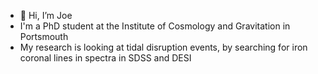 - 👋 Hi, I’m Joe
- I'm a PhD student at the Institute of Cosmology and Gravitation in Portsmouth
- My research is looking at tidal disruption events, by searching for iron coronal lines in spectra in SDSS and DESI

<!---
joec2809/joec2809 is a ✨ special ✨ repository because its `README.md` (this file) appears on your GitHub profile.
You can click the Preview link to take a look at your changes.
--->
